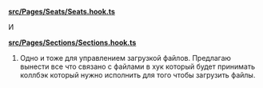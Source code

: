 **[src/Pages/Seats/Seats.hook.ts](https://github.com/grubrunner/food-delivery-admin/pull/13/files#diff-fd1069807af65ef55eb4189e7ce522073b0af0848d175dcd83bb07f0a11b49deR15)**

И

 **[src/Pages/Sections/Sections.hook.ts](https://github.com/grubrunner/food-delivery-admin/pull/13/files#diff-f40845d751f325b87d7059ace8808fcbd4a9470780b0876e3a6c546418d09f86R15)**

 1. Одно и тоже для управлением загрузкой файлов. Предлагаю вынести все что связано с файлами в хук который будет принимать коллбэк который нужно исполнить для того чтобы загрузить файлы.